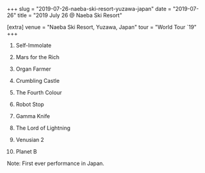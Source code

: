 +++
slug = "2019-07-26-naeba-ski-resort-yuzawa-japan"
date = "2019-07-26"
title = "2019 July 26 @ Naeba Ski Resort"

[extra]
venue = "Naeba Ski Resort, Yuzawa, Japan"
tour = "World Tour `19"
+++


 1. Self-Immolate

 2. Mars for the Rich

 3. Organ Farmer

 4. Crumbling Castle

 5. The Fourth Colour

 6. Robot Stop

 7. Gamma Knife

 8. The Lord of Lightning

 9. Venusian 2

10. Planet B


Note: First ever performance in Japan.
